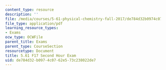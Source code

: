 ```yaml
---
content_type: resource
description: ''
file: /media/courses/5-61-physical-chemistry-fall-2017/de784d32b0974c0762e573c238022de7_MIT5_61F17_exam2.pdf
file_type: application/pdf
learning_resource_types:
- Exams
ocw_type: OCWFile
parent_title: Exams
parent_type: CourseSection
resourcetype: Document
title: 5.61 F17 Second Hour Exam
uid: de784d32-b097-4c07-62e5-73c238022de7
---
```

